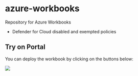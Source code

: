 # azure-workbooks
Repository for Azure Workbooks

- Defender for Cloud disabled and exempted policies


## Try on Portal
You can deploy the workbook by clicking on the buttons below:

<a href="https://portal.azure.com/#create/Microsoft.Template/uri/https%3A%2F%2Fraw.githubusercontent.com%2FAzure%2FAzure-Security-Center%2Fmain%2FWorkbooks%2FAzure%20Security%20Benchmark%20v3%2FarmTemplate.json" target="_blank"><img src="https://aka.ms/deploytoazurebutton"/></a>

